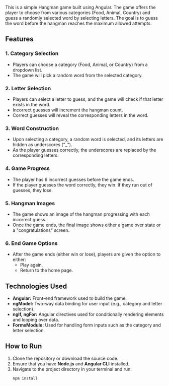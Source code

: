 This is a simple Hangman game built using Angular. The game offers the player to choose from various categories (Food, Animal, Country) and guess a randomly selected word by selecting letters. The goal is to guess the word before the hangman reaches the maximum allowed attempts.

## Features

### 1. **Category Selection**
   - Players can choose a category (Food, Animal, or Country) from a dropdown list.
   - The game will pick a random word from the selected category.

### 2. **Letter Selection**
   - Players can select a letter to guess, and the game will check if that letter exists in the word.
   - Incorrect guesses will increment the hangman count.
   - Correct guesses will reveal the corresponding letters in the word.

### 3. **Word Construction**
   - Upon selecting a category, a random word is selected, and its letters are hidden as underscores ("_").
   - As the player guesses correctly, the underscores are replaced by the corresponding letters.

### 4. **Game Progress**
   - The player has 6 incorrect guesses before the game ends.
   - If the player guesses the word correctly, they win. If they run out of guesses, they lose.

### 5. **Hangman Images**
   - The game shows an image of the hangman progressing with each incorrect guess.
   - Once the game ends, the final image shows either a game over state or a "congratulations" screen.

### 6. **End Game Options**
   - After the game ends (either win or lose), players are given the option to either:
     - Play again.
     - Return to the home page.

## Technologies Used

- **Angular:** Front-end framework used to build the game.
- **ngModel:** Two-way data binding for user input (e.g., category and letter selection).
- **ngIf, ngFor:** Angular directives used for conditionally rendering elements and looping over data.
- **FormsModule:** Used for handling form inputs such as the category and letter selection.

## How to Run

1. Clone the repository or download the source code.
2. Ensure that you have **Node.js** and **Angular CLI** installed.
3. Navigate to the project directory in your terminal and run:
   ```bash
   npm install
